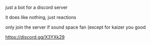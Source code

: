 just a bot for a discord server

it does like nothing, just reactions

only join the server if sound space fan (except for kaizer you good

https://discord.gg/X3YXk29
